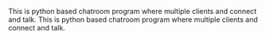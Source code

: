 This is python based chatroom program where multiple clients and connect and talk.
This is python based chatroom program where multiple clients and connect and talk.